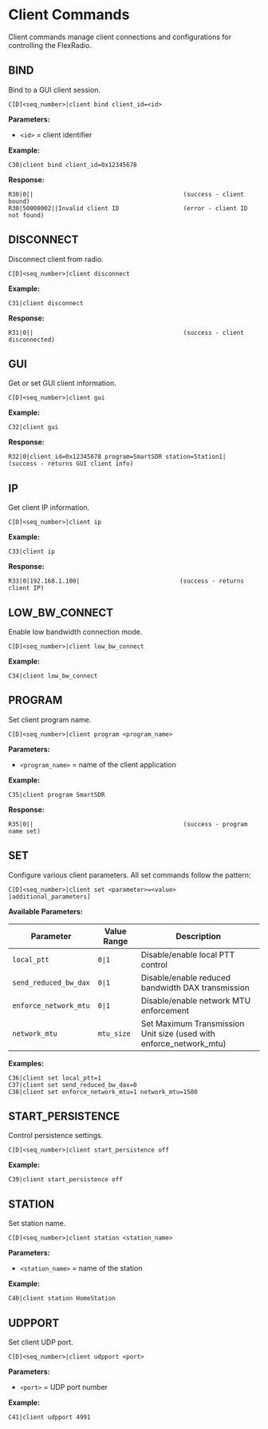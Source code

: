 # Client Commands

Client commands manage client connections and configurations for controlling the FlexRadio.

## BIND

Bind to a GUI client session.

```
C[D]<seq_number>|client bind client_id=<id>
```

**Parameters:**
- `<id>` = client identifier

**Example:**
```
C30|client bind client_id=0x12345678
```

**Response:**
```
R30|0||                                          (success - client bound)
R30|50000002||Invalid client ID                  (error - client ID not found)
```

## DISCONNECT

Disconnect client from radio.

```
C[D]<seq_number>|client disconnect
```

**Example:**
```
C31|client disconnect
```

**Response:**
```
R31|0||                                          (success - client disconnected)
```

## GUI

Get or set GUI client information.

```
C[D]<seq_number>|client gui
```

**Example:**
```
C32|client gui
```

**Response:**
```
R32|0|client_id=0x12345678 program=SmartSDR station=Station1|  (success - returns GUI client info)
```

## IP

Get client IP information.

```
C[D]<seq_number>|client ip
```

**Example:**
```
C33|client ip
```

**Response:**
```
R33|0|192.168.1.100|                            (success - returns client IP)
```

## LOW_BW_CONNECT

Enable low bandwidth connection mode.

```
C[D]<seq_number>|client low_bw_connect
```

**Example:**
```
C34|client low_bw_connect
```

## PROGRAM

Set client program name.

```
C[D]<seq_number>|client program <program_name>
```

**Parameters:**
- `<program_name>` = name of the client application

**Example:**
```
C35|client program SmartSDR
```

**Response:**
```
R35|0||                                          (success - program name set)
```

## SET

Configure various client parameters. All set commands follow the pattern:

```
C[D]<seq_number>|client set <parameter>=<value> [additional_parameters]
```

**Available Parameters:**

| Parameter | Value Range | Description |
|-----------|-------------|-------------|
| `local_ptt` | `0\|1` | Disable/enable local PTT control |
| `send_reduced_bw_dax` | `0\|1` | Disable/enable reduced bandwidth DAX transmission |
| `enforce_network_mtu` | `0\|1` | Disable/enable network MTU enforcement |
| `network_mtu` | `mtu_size` | Set Maximum Transmission Unit size (used with enforce_network_mtu) |

**Examples:**
```
C36|client set local_ptt=1
C37|client set send_reduced_bw_dax=0
C38|client set enforce_network_mtu=1 network_mtu=1500
```

## START_PERSISTENCE

Control persistence settings.

```
C[D]<seq_number>|client start_persistence off
```

**Example:**
```
C39|client start_persistence off
```

## STATION

Set station name.

```
C[D]<seq_number>|client station <station_name>
```

**Parameters:**
- `<station_name>` = name of the station

**Example:**
```
C40|client station HomeStation
```

## UDPPORT

Set client UDP port.

```
C[D]<seq_number>|client udpport <port>
```

**Parameters:**
- `<port>` = UDP port number

**Example:**
```
C41|client udpport 4991
```
